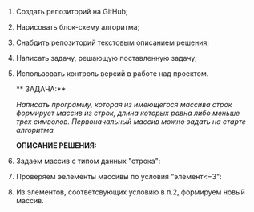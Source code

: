 1. Создать репозиторий на GitHub;
2. Нарисовать блок-схему алгоритма;
3. Снабдить репозиторий текстовым описанием решения;
4. Написать задачу, решающую поставленную задачу;
5. Использовать контроль версий в работе над проектом.
   
   ** ЗАДАЧА:**

    *Написать программу, которая из имеющегося массива строк формирует массив из строк, длина которых равна либо меньше трех символов. Первоначальный массив можно задать на старте алгоритма.*

    **ОПИСАНИЕ РЕШЕНИЯ:**

1. Задаем массив с типом данных "строка":
2. Проверяем эелементы массивы по условия "элемент<=3":
3. Из элементов, соответсвующих условию в п.2, формируем новый массив.

